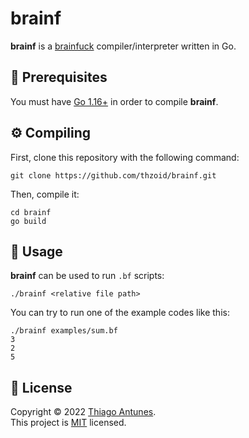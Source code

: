 # brainf

**brainf** is a [brainfuck](https://en.wikipedia.org/wiki/Brainfuck) compiler/interpreter written in Go.

## 📃 Prerequisites

You must have [Go 1.16+](https://go.dev/doc/install) in order to compile **brainf**.

## ⚙️ Compiling

First, clone this repository with the following command:

```
git clone https://github.com/thzoid/brainf.git
```

Then, compile it:

```
cd brainf
go build
```

## 🚀 Usage

**brainf** can be used to run `.bf` scripts:

```
./brainf <relative file path>
```

You can try to run one of the example codes like this:

```
./brainf examples/sum.bf
3
2
5
```

## 📝 License

Copyright © 2022 [Thiago Antunes](https://github.com/thzoid).<br />
This project is [MIT](https://github.com/kefranabg/readme-md-generator/blob/master/LICENSE) licensed.
